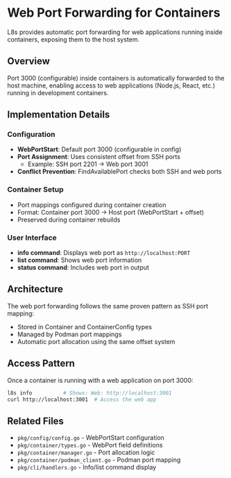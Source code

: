 # Web Port Forwarding for Containers

L8s provides automatic port forwarding for web applications running inside containers, exposing them to the host system.

## Overview

Port 3000 (configurable) inside containers is automatically forwarded to the host machine, enabling access to web applications (Node.js, React, etc.) running in development containers.

## Implementation Details

### Configuration
- **WebPortStart**: Default port 3000 (configurable in config)
- **Port Assignment**: Uses consistent offset from SSH ports
  - Example: SSH port 2201 → Web port 3001
- **Conflict Prevention**: FindAvailablePort checks both SSH and web ports

### Container Setup
- Port mappings configured during container creation
- Format: Container port 3000 → Host port (WebPortStart + offset)
- Preserved during container rebuilds

### User Interface
- **info command**: Displays web port as `http://localhost:PORT`
- **list command**: Shows web port information
- **status command**: Includes web port in output

## Architecture

The web port forwarding follows the same proven pattern as SSH port mapping:
- Stored in Container and ContainerConfig types
- Managed by Podman port mappings
- Automatic port allocation using the same offset system

## Access Pattern

Once a container is running with a web application on port 3000:
```bash
l8s info          # Shows: Web: http://localhost:3001
curl http://localhost:3001  # Access the web app
```

## Related Files
- `pkg/config/config.go` - WebPortStart configuration
- `pkg/container/types.go` - WebPort field definitions
- `pkg/container/manager.go` - Port allocation logic
- `pkg/container/podman_client.go` - Podman port mapping
- `pkg/cli/handlers.go` - Info/list command display
